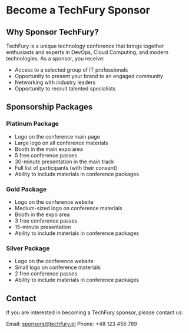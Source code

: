 <!--
.. title: Become a TechFury Sponsor
.. slug: sponsors
.. date: 2025-10-02 12:00:00 UTC
.. tags: 
.. category: 
.. link: 
.. description: Information for TechFury conference sponsors
.. type: text
-->

# Become a TechFury Sponsor

## Why Sponsor TechFury?

TechFury is a unique technology conference that brings together enthusiasts and experts in DevOps, Cloud Computing, and modern technologies. As a sponsor, you receive:

- Access to a selected group of IT professionals
- Opportunity to present your brand to an engaged community
- Networking with industry leaders
- Opportunity to recruit talented specialists

## Sponsorship Packages

### Platinum Package
- Logo on the conference main page
- Large logo on all conference materials
- Booth in the main expo area
- 5 free conference passes
- 30-minute presentation in the main track
- Full list of participants (with their consent)
- Ability to include materials in conference packages

### Gold Package
- Logo on the conference website
- Medium-sized logo on conference materials
- Booth in the expo area
- 3 free conference passes
- 15-minute presentation
- Ability to include materials in conference packages

### Silver Package
- Logo on the conference website
- Small logo on conference materials
- 2 free conference passes
- Ability to include materials in conference packages

## Contact

If you are interested in becoming a TechFury sponsor, please contact us:

Email: sponsors@techfury.pl
Phone: +48 123 456 789